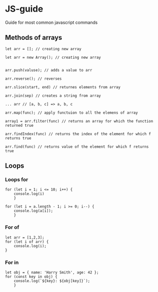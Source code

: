 # JS-guide
Guide for most common javascript commands

## Methods of arrays

~~~
let arr = []; // creating new array

let arr = new Array(); // creating new array


arr.push(valuse); // adds a value to arr

arr.reverse(); // reverses 

arr.slice(start, end) // returnes elements from array 

arr.join(sep) // creates a string from array

... arr // [a, b, c] => a, b, c

arr.map(func); // apply functuion to all the elemens of array

array1 = arr.filter(func) // returns an array for which the function returned true

arr.findIndex(func) // returns the index of the element for which f returns true

arr.find(func) // returns value of the element for which f returns true
~~~

## Loops

### Loops for

~~~
for (let i = 1; i <= 10; i++) {
    console.log(i)
    }
~~~

```
for (let i = a.length - 1; i >= 0; i--) { 
    console.log(a[i]);
    }
```

### For of
~~~
let arr = [1,2,3];
for (let i of arr) {
    console.log(i);
}
~~~

### For in
~~~
let obj = { name: 'Harry Smith', age: 42 };
for (const key in obj) {
    console.log(`${key}: ${obj[key]}`);
    }
~~~